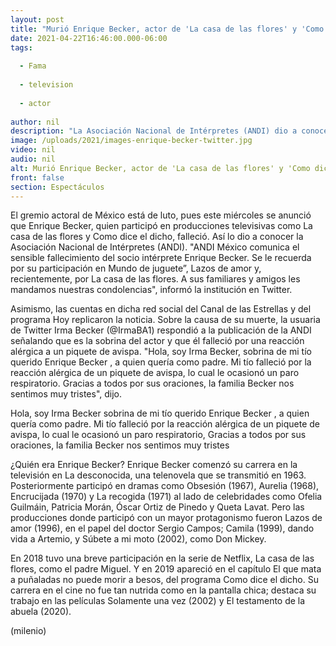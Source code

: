 ```yaml
---
layout: post
title: "Murió Enrique Becker, actor de 'La casa de las flores' y 'Como dice el dicho'"
date: 2021-04-22T16:46:00.000-06:00
tags:
  
  - Fama
  
  - television
  
  - actor
  
author: nil
description: "La Asociación Nacional de Intérpretes (ANDI) dio a conocer la triste noticia; el actor comenzó su carrera en la televisión en la década de los 60. "
image: /uploads/2021/images-enrique-becker-twitter.jpg
video: nil
audio: nil
alt: Murió Enrique Becker, actor de 'La casa de las flores' y 'Como dice el dicho'
front: false
section: Espectáculos
---
```


El gremio actoral de México está de luto, pues este miércoles se anunció que Enrique Becker, quien participó en producciones televisivas como La casa de las flores y Como dice el dicho, falleció. Así lo dio a conocer la Asociación Nacional de Intérpretes (ANDI). "ANDI México comunica el sensible fallecimiento del socio intérprete Enrique Becker. Se le recuerda por su participación en Mundo de juguete”, Lazos de amor y, recientemente, por La casa de las flores. A sus familiares y amigos les mandamos nuestras condolencias", informó la institución en Twitter. 

Asimismo, las cuentas en dicha red social del Canal de las Estrellas y del programa Hoy replicaron la noticia.  Sobre la causa de su muerte, la usuaria de Twitter Irma Becker (@IrmaBA1) respondió a la publicación de la ANDI señalando que es la sobrina del actor y que él falleció por una reacción alérgica a un piquete de avispa. "Hola, soy Irma Becker, sobrina de mi tío querido Enrique Becker , a quien quería como padre. Mi tío falleció por la reacción alérgica de un piquete de avispa, lo cual le ocasionó un paro respiratorio. Gracias a todos por sus oraciones, la familia Becker nos sentimos muy tristes", dijo. 

Hola, soy Irma Becker sobrina de mi tío querido Enrique Becker , a quien quería como padre. Mi tío falleció por la reacción alérgica de un piquete de avispa, lo cual le ocasionó un paro respiratorio, Gracias a todos por sus oraciones, la familia Becker nos sentimos muy tristes 

¿Quién era Enrique Becker? Enrique Becker comenzó su carrera en la televisión en La desconocida, una telenovela que se transmitió en 1963. Posteriormente participó en dramas como Obsesión (1967), Aurelia (1968), Encrucijada (1970) y La recogida (1971) al lado de celebridades como Ofelia Guilmáin, Patricia Morán, Óscar Ortiz de Pinedo y Queta Lavat. Pero las producciones donde participó con un mayor protagonismo fueron Lazos de amor (1996), en el papel del doctor Sergio Campos; Camila (1999), dando vida a Artemio, y Súbete a mi moto (2002), como Don Mickey.  

En 2018 tuvo una breve participación en la serie de Netflix, La casa de las flores, como el padre Miguel. Y en 2019 apareció en el capítulo El que mata a puñaladas no puede morir a besos, del programa Como dice el dicho.  Su carrera en el cine no fue tan nutrida como en la pantalla chica; destaca su trabajo en las películas Solamente una vez (2002) y El testamento de la abuela (2020). 

(milenio)